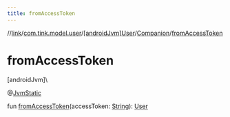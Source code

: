 ```yaml
---
title: fromAccessToken
---
```

//[link](../../../../index.html)/[com.tink.model.user](../../index.html)/[[androidJvm]User](../index.html)/[Companion](index.html)/[fromAccessToken](from-access-token.html)



# fromAccessToken



[androidJvm]\




@[JvmStatic](https://kotlinlang.org/api/latest/jvm/stdlib/kotlin.jvm/-jvm-static/index.html)



fun [fromAccessToken](from-access-token.html)(accessToken: [String](https://kotlinlang.org/api/latest/jvm/stdlib/kotlin/-string/index.html)): [User](../index.html)




